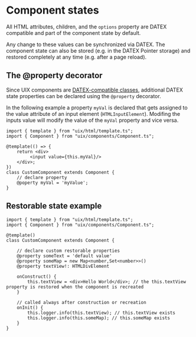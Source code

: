 # Component states

All HTML attributes, children, and the `options` property are DATEX compatible and part of the component state by default.

Any change to these values can be synchronized via DATEX.
The component state can also be stored (e.g. in the DATEX Pointer storage) and restored completely at any time (e.g. after a page reload).

## The @property decorator
Since UIX components are [DATEX-compatible classes](https://docs.unyt.org/manual/datex/classes), additional DATEX state properties can be declared using the `@property` decorator.

In the following example a property `myVal` is declared that gets assigned to the value attribute of an input element (`HTMLInputElement`).
Modifing the inputs value will modify the value of the `myVal` property and vice versa.

```tsx
import { template } from "uix/html/template.ts";
import { Component } from "uix/components/Component.ts";

@template(() => {
    return <div>
         <input value={this.myVal}/>
    </div>;
})
class CustomComponent extends Component {
    // declare property
    @poperty myVal = 'myValue';
}
```

## Restorable state example

```tsx
import { template } from "uix/html/template.ts";
import { Component } from "uix/components/Component.ts";

@template()
class CustomComponent extends Component {

    // declare custom restorable properties
    @property someText = 'default value'
    @property someMap = new Map<number,Set<number>>()
    @property textView!: HTMLDivElement

    onConstruct() {
        this.textView = <div>Hello World</div>; // the this.textView property is restored when the component is recreated
    }

    // called always after construction or recreation
    onInit() {
        this.logger.info(this.textView); // this.textView exists
        this.logger.info(this.someMap); // this.someMap exists
    }
}

```